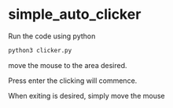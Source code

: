 # simple_auto_clicker
Run the code using python 
```bash
python3 clicker.py
```

move the mouse to the area desired.


Press enter the clicking will commence.


When exiting is desired, simply move the mouse
